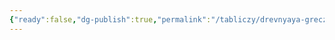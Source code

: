 ```yaml
---
{"ready":false,"dg-publish":true,"permalink":"/tabliczy/drevnyaya-grecziya/bronzovye-statuetki-iz-olimpii/","dgPassFrontmatter":true}
---
```



